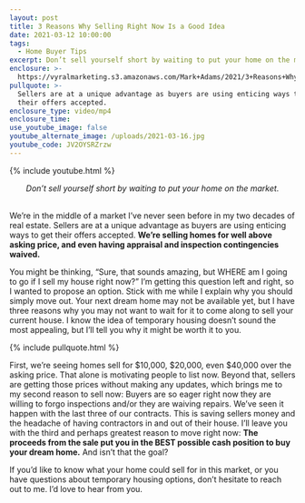 ```yaml
---
layout: post
title: 3 Reasons Why Selling Right Now Is a Good Idea
date: 2021-03-12 10:00:00
tags:
  - Home Buyer Tips
excerpt: Don’t sell yourself short by waiting to put your home on the market.
enclosure: >-
  https://vyralmarketing.s3.amazonaws.com/Mark+Adams/2021/3+Reasons+Why+Selling+Right+Now+Is+a+Good+Idea.mp4
pullquote: >-
  Sellers are at a unique advantage as buyers are using enticing ways to get
  their offers accepted.
enclosure_type: video/mp4
enclosure_time:
use_youtube_image: false
youtube_alternate_image: /uploads/2021-03-16.jpg
youtube_code: JV2OYSRZrzw
---
```

{% include youtube.html %}

<center><em>Don&rsquo;t sell yourself short by waiting to put your home on the market. </em></center>

<center>&nbsp;</center>

We’re in the middle of a market I’ve never seen before in my two decades of real estate. Sellers are at a unique advantage as buyers are using enticing ways to get their offers accepted. **We’re selling homes for well above asking price, and even having appraisal and inspection contingencies waived.&nbsp;**

You might be thinking, “Sure, that sounds amazing, but WHERE am I going to go if I sell my house right now?” I’m getting this question left and right, so I wanted to propose an option. Stick with me while I explain why you should simply move out. Your next dream home may not be available yet, but I have three reasons why you may not want to wait for it to come along to sell your current house. I know the idea of temporary housing doesn’t sound the most appealing, but I’ll tell you why it might be worth it to you.&nbsp;

{% include pullquote.html %}

First, we’re seeing homes sell for $10,000, $20,000, even $40,000 over the asking price. That alone is motivating people to list now. Beyond that, sellers are getting those prices without making any updates, which brings me to my second reason to sell now: Buyers are so eager right now they are willing to forgo inspections and/or they are waiving repairs. We’ve seen it happen with the last three of our contracts. This is saving sellers money and the headache of having contractors in and out of their house. I’ll leave you with the third and perhaps greatest reason to move right now: **The proceeds from the sale put you in the BEST possible cash position to buy your dream home.** And isn’t that the goal?

If you’d like to know what your home could sell for in this market, or you have questions about temporary housing options, don’t hesitate to reach out to me. I’d love to hear from you.&nbsp;

